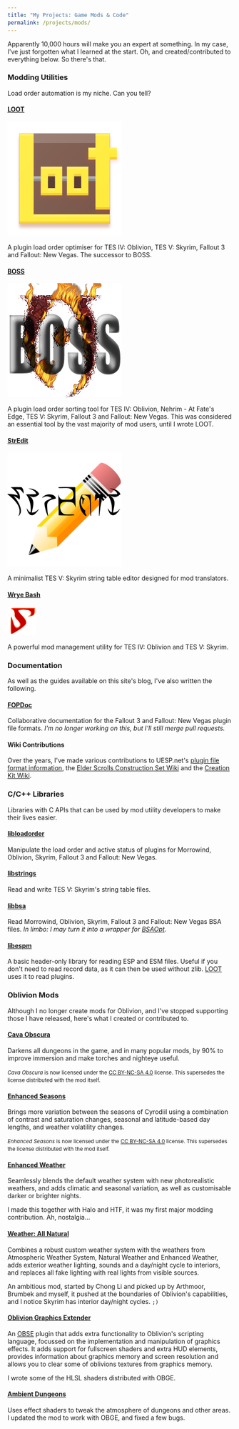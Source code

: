 ```yaml
---
title: "My Projects: Game Mods & Code"
permalink: /projects/mods/
---
```


Apparently 10,000 hours will make you an expert at something. In my case, I've just forgotten what I learned at the start. Oh, and created/contributed to everything below. So there's that.

### Modding Utilities

Load order automation is my niche. Can you tell?

#### [LOOT](https://loot.github.io/)

<div class="table-row">
    <img alt="LOOT icon" src="/images/LOOT.png"><p>A plugin load order optimiser for TES IV: Oblivion, TES V: Skyrim, Fallout 3 and Fallout: New Vegas. The successor to BOSS.</p>
</div>

#### [BOSS](https://boss-developers.github.io/)

<div class="table-row">
    <img alt="BOSS icon" src="/images/BOSS.png"><p>A plugin load order sorting tool for TES IV: Oblivion, Nehrim - At Fate's Edge, TES V: Skyrim, Fallout 3 and Fallout: New Vegas. This was considered an essential tool by the vast majority of mod users, until I wrote LOOT.</p>
</div>

#### [StrEdit](http://github.com/WrinklyNinja/stredit)

<div class="table-row">
    <img alt="StrEdit icon" src="/images/StrEdit.png"><p>A minimalist TES V: Skyrim string table editor designed for mod translators. </p>
</div>

#### [Wrye Bash](http://github.com/wrye-bash)

<div class="table-row">
    <img alt="Wrye Bash icon" src="/images/Bash.svg"><p>A powerful mod management utility for TES IV: Oblivion and TES V: Skyrim.</p>
</div>

### Documentation

As well as the guides available on this site's blog, I've also written the following.

#### [FOPDoc](https://github.com/WrinklyNinja/fopdoc)

Collaborative documentation for the Fallout 3 and Fallout: New Vegas plugin file formats. *I'm no longer working on this, but I'll still merge pull requests.*

#### Wiki Contributions

Over the years, I've made various contributions to UESP.net's [plugin file format information](http://uesp.net/wiki/Tes4Mod:Mod_File_Format), the [Elder Scrolls Construction Set Wiki](http://cs.elderscrolls.com/index.php?title=Main_Page) and the [Creation Kit Wiki](http://www.creationkit.com/).

### C/C++ Libraries

Libraries with C APIs that can be used by mod utility developers to make their lives easier.

#### [libloadorder](http://github.com/WrinklyNinja/libloadorder)

Manipulate the load order and active status of plugins for Morrowind, Oblivion, Skyrim, Fallout 3 and Fallout: New Vegas.

#### [libstrings](http://github.com/WrinklyNinja/libstrings)

Read and write TES V: Skyrim's string table files.

#### [libbsa](http://github.com/WrinklyNinja/libbsa)

Read Morrowind, Oblivion, Skyrim, Fallout 3 and Fallout: New Vegas BSA files. *In limbo: I may turn it into a wrapper for [BSAOpt](https://github.com/Ethatron/bsaopt).*

#### [libespm](http://github.com/WrinklyNinja/libespm)

A basic header-only library for reading ESP and ESM files. Useful if you don't need to read record data, as it can then be used without zlib. [LOOT](https://loot.github.io/) uses it to read plugins.

### Oblivion Mods

Although I no longer create mods for Oblivion, and I've stopped supporting those I have released, here's what I created or contributed to.

#### [Cava Obscura](http://www.nexusmods.com/oblivion/mods/35099)

Darkens all dungeons in the game, and in many popular mods, by 90% to improve immersion and make torches and nighteye useful.

<small>*Cava Obscura* is now licensed under the [CC BY-NC-SA 4.0](https://creativecommons.org/licenses/by-nc-sa/4.0/) license. This supersedes the license distributed with the mod itself.</small>

#### [Enhanced Seasons](http://www.nexusmods.com/oblivion/mods/27972)

Brings more variation between the seasons of Cyrodiil using a combination of contrast and saturation changes, seasonal and latitude-based day lengths, and weather volatility changes.

<small>*Enhanced Seasons* is now licensed under the [CC BY-NC-SA 4.0](https://creativecommons.org/licenses/by-nc-sa/4.0/) license. This supersedes the license distributed with the mod itself.</small>

#### [Enhanced Weather](http://www.nexusmods.com/oblivion/mods/16544)

Seamlessly blends the default weather system with new photorealistic weathers, and adds climatic and seasonal variation, as well as customisable darker or brighter nights.

I made this together with Halo and HTF, it was my first major modding contribution. Ah, nostalgia...

#### [Weather: All Natural](http://www.nexusmods.com/oblivion/mods/18305)

Combines a robust custom weather system with the weathers from Atmospheric Weather System, Natural Weather and Enhanced Weather, adds exterior weather lighting, sounds and a day/night cycle to interiors, and replaces all fake lighting with real lights from visible sources.

An ambitious mod, started by Chong Li and picked up by Arthmoor, Brumbek and myself, it pushed at the boundaries of Oblivion's capabilities, and I notice Skyrim has interior day/night cycles. `;)`

#### [Oblivion Graphics Extender](http://www.nexusmods.com/oblivion/mods/30054)

An [OBSE](http://obse.silverlock.org/) plugin that adds extra functionality to Oblivion's scripting language, focussed on the implementation and manipulation of graphics effects. It adds support for fullscreen shaders and extra HUD elements, provides information about graphics memory and screen resolution and allows you to clear some of oblivions textures from graphics memory.

I wrote some of the HLSL shaders distributed with OBGE.

#### [Ambient Dungeons](http://www.nexusmods.com/oblivion/mods/18385)

Uses effect shaders to tweak the atmosphere of dungeons and other areas. I updated the mod to work with OBGE, and fixed a few bugs.
